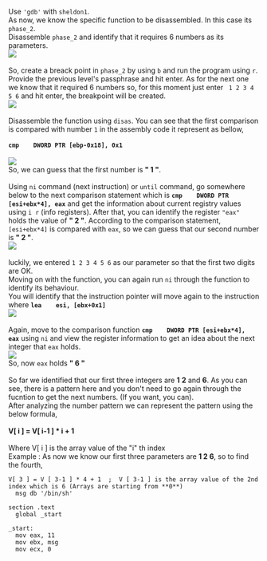 Use `'gdb'` with `sheldon1`.<br>
As now, we know the specific function to be disassembled. In this case its `phase_2`. <br>
Disassemble `phase_2` and identify that it requires 6 numbers as its parameters. <br>
![](https://user-images.githubusercontent.com/37071700/78338061-b08d5380-75af-11ea-8a40-331b4bebc7a7.png)<br><br>
So, create a breack point in `phase_2` by using `b` and run the program using `r`. <br>
Provide the previous level's passphrase and hit enter. As for the next one we know that it required 6 numbers so, for this moment just enter ` 1 2 3 4 5 6` and hit enter, the breakpoint will be created.<br>
![](https://user-images.githubusercontent.com/37071700/78336761-8aff4a80-75ad-11ea-9e5d-6289e46534f9.png)<br><br>
Disassemble the function using `disas`. You can see that the first comparison is compared with number `1` in the assembly code it represent as bellow,<br><br>
**`cmp    DWORD PTR [ebp-0x18], 0x1`** <br><br>
![](https://user-images.githubusercontent.com/37071700/78339532-3dd1a780-75b2-11ea-8092-e0bba077da2d.png)<br>
So, we can guess that the first number is **" 1 "**.<br><br>
Using `ni` command (next instruction) or `until` command, go somewhere below to the next comparison statement which is **`cmp    DWORD PTR [esi+ebx*4], eax`** and get the information about current registry values using `i r` (info registers). After that, you can identify the register `"eax"` holds the value of **" 2 "**. According to the comparison statement, `[esi+ebx*4]` is compared with `eax`, so we can guess that our second number is **" 2 "**.<br>
![](https://user-images.githubusercontent.com/37071700/78341288-0d3f3d00-75b5-11ea-8370-2489f7d0d342.png)<br><br>
luckily, we entered `1 2 3 4 5 6` as our parameter so that the first two digits are OK.<br>
Moving on with the function, you can again run `ni` through the function to identify its behaviour.<br>
You will identify that the instruction pointer will move again to the instruction where **`lea    esi, [ebx+0x1]`**<br>
![](https://user-images.githubusercontent.com/37071700/78342055-517f0d00-75b6-11ea-8573-1f142f7ec60d.PNG)<br><br>
Again, move to the comparison function **`cmp    DWORD PTR [esi+ebx*4], eax`** using `ni` and view the register information to get an idea about the next integer that `eax` holds.<br>
![](https://user-images.githubusercontent.com/37071700/78342873-9bb4be00-75b7-11ea-83f3-4f0488a193d7.png)<br>
So, now `eax` holds **" 6 "**<br><br>
So far we identified that our first three integers are **1** **2** and **6**. As you can see, there is a pattern here and you don't need to go again through the fucntion to get the next numbers. (If you want, you can).<br>
After analyzing the number pattern we can represent the pattern using the below formula,<br><br>
**V[ i ] = V[ i-1 ] * i + 1** <br><br>
Where V[ i ] is the array value of the "i" th index<br>
Example : As now we know our first three parameters are **1 2 6**, so to find the fourth,<br>

    V[ 3 ] = V [ 3-1 ] * 4 + 1  ;  V [ 3-1 ] is the array value of the 2nd index which is 6 (Arrays are starting from **0**) 
      msg db '/bin/sh'
      
    section .text
      global _start
      
    _start:
      mov eax, 11
      mov ebx, msg
      mov ecx, 0
          
          


